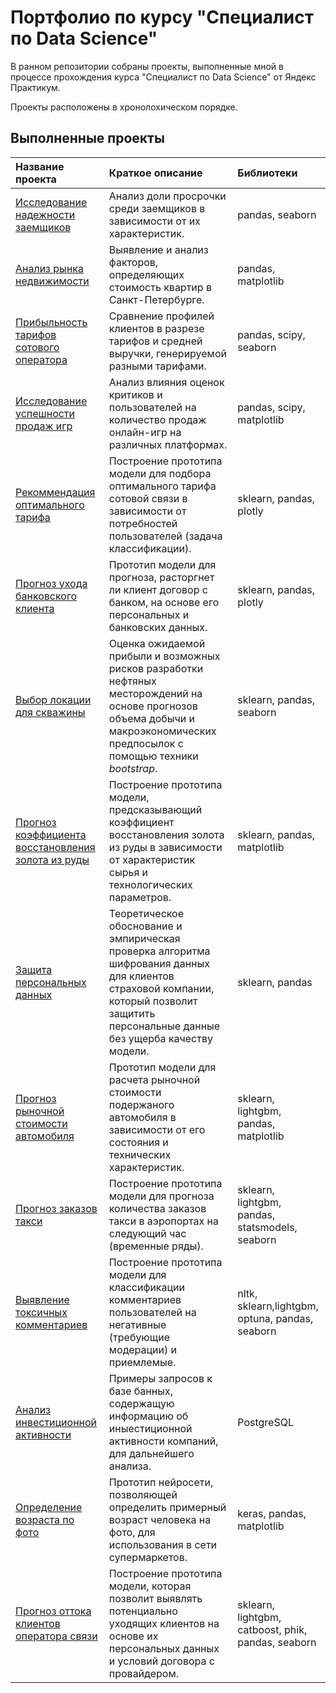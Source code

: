 # Портфолио по курсу "Специалист по Data Science"

В ранном репозитории собраны проекты, выполненные мной в процессе прохождения курса "Специалист по Data Science" от Яндекс Практикум.

Проекты расположены в хронолохическом порядке.

## Выполненные проекты

| Название проекта | Краткое описание | Библиотеки |
| :---------------------- | :---------------------- |:---------------------- |
| [Исследование надежности заемщиков](00_borrowers_reliability_research) | Анализ доли просрочки среди заемщиков в зависимости от их характеристик. | pandas, seaborn |
| [Анализ рынка недвижимости](01_real_estate_analysis) | Выявление и анализ факторов, определяющих стоимость квартир в Санкт-Петербурге. | pandas, matplotlib |
| [Прибыльность тарифов сотового оператора](02_telecom_tariffs_comparison) | Сравнение профилей клиентов в разрезе тарифов и средней выручки, генерируемой разными тарифами. | pandas, scipy, seaborn |
| [Исследование успешности продаж игр](03_games_sales_analysis) | Анализ влияния оценок критиков и пользователей на количество продаж онлайн-игр на различных платформах. | pandas, scipy, matplotlib |
| [Рекоммендация оптимального тарифа](04_tariff_recommendation) | Построение прототипа модели для подбора оптимального тарифа сотовой связи в зависимости от потребностей пользователей (задача классификации). | sklearn, pandas, plotly |
| [Прогноз ухода банковского клиента](05_bank_customers_retention) | Прототип модели для прогноза, расторгнет ли клиент договор с банком, на основе его персональных и банковских данных. | sklearn, pandas, plotly |
| [Выбор локации для скважины](06_wells_development_profitability) | Оценка ожидаемой прибыли и возможных рисков разработки нефтяных месторождений на основе прогнозов объема добычи и макроэкономических предпосылок с помощью техники *bootstrap*. | sklearn, pandas, seaborn |
| [Прогноз коэффициента восстановления золота из руды](07_gold_recovery_prediction) | Построение прототипа модели, предсказывающий коэффициент восстановления золота из руды в зависимости от характеристик сырья и технологических параметров. | sklearn, pandas, matplotlib |
| [Защита персональных данных](08_personal_info_protection) | Теоретическое обоснование и эмпирическая проверка алгоритма шифрования данных для клиентов страховой компании, который позволит защитить персональные данные без ущерба качеству модели. | sklearn, pandas |
| [Прогноз рыночной стоимости автомобиля](09_car_prices_prediction) | Прототип модели для расчета рыночной стоимости подержаного автомобиля в зависимости от его состояния и технических характеристик. | sklearn, lightgbm, pandas, matplotlib |
| [Прогноз заказов такси](10_taxi_orders_prediction) | Построение прототипа модели для прогноза количества заказов такси в аэропортах на следующий час (временные ряды). | sklearn, lightgbm, pandas, statsmodels, seaborn |
| [Выявление токсичных комментариев](11_toxic_comments_recognition) | Построение прототипа модели для классификации комментариев пользователей на негативные (требующие модерации) и приемлемые. | nltk, sklearn,lightgbm, optuna, pandas, seaborn |
| [Анализ инвестиционной активности](12_sql_queries) | Примеры запросов к базе банных, содержащую информацию об иныестиционной активности компаний, для дальнейшего анализа. | PostgreSQL |
| [Определение возраста по фото](13_age_prediction_by_photo) | Прототип нейросети, позволяющей определить примерный возраст человека на фото, для использования в сети супермаркетов. | keras, pandas, matplotlib |
| [Прогноз оттока клиентов оператора связи](14_telecom_customers_retention) | Построение прототипа модели, которая позволит выявлять потенциально уходящих клиентов на основе их персональных данных и условий договора с провайдером. | sklearn, lightgbm, catboost, phik, pandas, seaborn |
